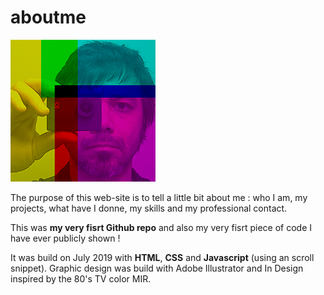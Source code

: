 # aboutme

![alt text](https://github.com/artedsolis/aboutme/blob/master/assets/img/photo_mini.png "my CV pic")

The purpose of this web-site is to tell a little bit about me : who I am, my projects, what have I donne, my skills and my professional contact. 

This was **my very fisrt Github repo** and also my very fisrt piece of code I have ever publicly shown  ! 

It was build on July 2019 with **HTML**, **CSS** and **Javascript** (using an scroll snippet). Graphic design was build with Adobe Illustrator and In Design inspired by the 80's TV color MIR. 



